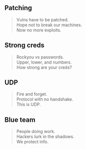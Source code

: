 ## Patching
>Vulns have to be patched.  
>Hope not to break our machines.  
>Now no more exploits.  
     
## Strong creds   
>Rockyou vs passwords.  
>Upper, lower, and numbers.  
>How strong are your creds?  

## UDP
>Fire and forget.  
>Protocol with no handshake.  
>This is UDP.  
       
## Blue team
>People doing work.  
>Hackers lurk in the shadows.  
>We protect info.  
